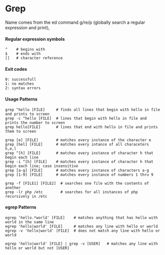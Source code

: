 Grep
====

Name comes from the ed command g/re/p (globally search a regular expression and print),

#### Regular expression symbols

	^    # begins with
	$    # ends with
	[]   # character reference

#### Exit codes

	0: successfull
	1: no matches
	2: syntax errors

#### Usage Patterns

	grep ^hello [FILE]     # finds all lines that begin with hello in file and prints to screen
	grep -c ^hello [FILE]  # lines that begin with hello in file and prints the number to screen
	grep hello[FILE]       # lines that end with hello in file and prints them to screen

	grep [e] [FILE]        # matches every instance of the character e
	grep [hel] [FILE]      # matches every intance of all characeters h,e,l
	grep ^[h] [FILE]       # matches every instance of character h that begin each line
	grep -i ^[h] [FILE]    # matches every instance of character h that begin each line; case insensitive
	grep [a-g] [FILE]      # matches every instance of characters a-g
	grep [1-9] [FILE]      # matches every instance of numbers 1 thru 9

	grep -f [FILE1] [FILE2]  # searches one file with the contents of another
	grep -lr php /etc        # searches for all instances of php recursively in /etc

#### egrep Patterns

	egrep 'hello.*world' [FILE]    # matches anything that has hello with world in the same line
	egrep 'hello|world' [FILE]     # matches any line with hello or world
	egrep -v 'hello|world' [FILE]  # does not match any line with hello or world 
	
	egrep 'hello|world' [FILE] | grep -v [USER]   # matches any line with hello or world but not [USER]
